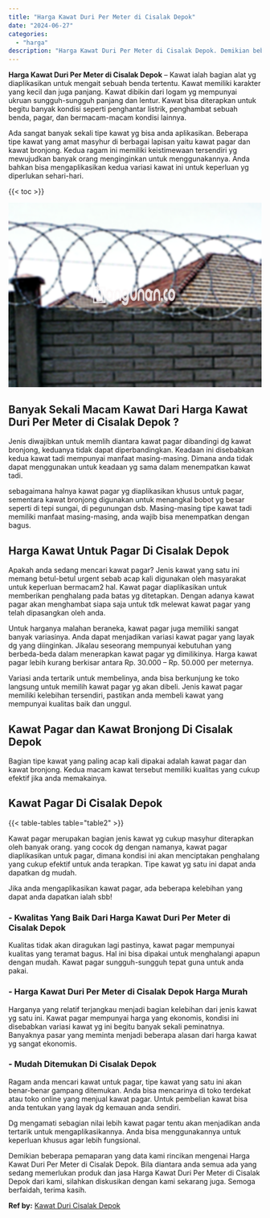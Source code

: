 ```yaml
---
title: "Harga Kawat Duri Per Meter di Cisalak Depok"
date: "2024-06-27"
categories: 
  - "harga"
description: "Harga Kawat Duri Per Meter di Cisalak Depok. Demikian beberapa pemaparan yang data kami rincikan mengenai Harga Kawat Duri Per Meter di Cisalak Depok. Bila d..."
---
```


**Harga Kawat Duri Per Meter di Cisalak Depok** – Kawat ialah bagian alat yg diaplikasikan untuk mengait sebuah benda tertentu. Kawat memiliki karakter yang kecil dan juga panjang. Kawat dibikin dari logam yg mempunyai ukruan sungguh-sungguh panjang dan lentur. Kawat bisa diterapkan untuk begitu banyak kondisi seperti penghantar listrik, penghambat sebuah benda, pagar, dan bermacam-macam kondisi lainnya.

Ada sangat banyak sekali tipe kawat yg bisa anda aplikasikan. Beberapa tipe kawat yang amat masyhur di berbagai lapisan yaitu kawat pagar dan kawat bronjong. Kedua ragam ini memiliki keistimewaan tersendiri yg mewujudkan banyak orang menginginkan untuk menggunakannya. Anda bahkan bisa mengaplikasikan kedua variasi kawat ini untuk keperluan yg diperlukan sehari-hari.

{{< toc >}}

![Harga Kawat Duri Per Meter di Cisalak Depok](/images/jual-kawat-murah14.png)

## Banyak Sekali Macam Kawat Dari Harga Kawat Duri Per Meter di Cisalak Depok ?

Jenis diwajibkan untuk memlih diantara kawat pagar dibandingi dg kawat bronjong, keduanya tidak dapat diperbandingkan. Keadaan ini disebabkan kedua kawat tadi mempunyai manfaat masing-masing. Dimana anda tidak dapat menggunakan untuk keadaan yg sama dalam menempatkan kawat tadi.

sebagaimana halnya kawat pagar yg diaplikasikan khusus untuk pagar, sementara kawat bronjong digunakan untuk menangkal bobot yg besar seperti di tepi sungai, di pegunungan dsb. Masing-masing tipe kawat tadi memiliki manfaat masing-masing, anda wajib bisa menempatkan dengan bagus.

## Harga Kawat Untuk Pagar Di Cisalak Depok

Apakah anda sedang mencari kawat pagar? Jenis kawat yang satu ini memang betul-betul urgent sebab acap kali digunakan oleh masyarakat untuk keperluan bermacam2 hal. Kawat pagar diaplikasikan untuk memberikan penghalang pada batas yg ditetapkan. Dengan adanya kawat pagar akan menghambat siapa saja untuk tdk melewat kawat pagar yang telah dipasangkan oleh anda.

Untuk harganya malahan beraneka, kawat pagar juga memiliki sangat banyak variasinya. Anda dapat menjadikan variasi kawat pagar yang layak dg yang diinginkan. Jikalau seseorang mempunyai kebutuhan yang berbeda-beda dalam menerapkan kawat pagar yg dimilikinya. Harga kawat pagar lebih kurang berkisar antara Rp. 30.000 – Rp. 50.000 per meternya.

Variasi anda tertarik untuk membelinya, anda bisa berkunjung ke toko langsung untuk memilih kawat pagar yg akan dibeli. Jenis kawat pagar memiliki kelebihan tersendiri, pastikan anda membeli kawat yang mempunyai kualitas baik dan unggul.

## Kawat Pagar dan Kawat Bronjong Di Cisalak Depok

Bagian tipe kawat yang paling acap kali dipakai adalah kawat pagar dan kawat bronjong. Kedua macam kawat tersebut memiliki kualitas yang cukup efektif jika anda memakainya.

## Kawat Pagar Di Cisalak Depok

{{< table-tables table="table2" >}}

Kawat pagar merupakan bagian jenis kawat yg cukup masyhur diterapkan oleh banyak orang. yang cocok dg dengan namanya, kawat pagar diaplikasikan untuk pagar, dimana kondisi ini akan menciptakan penghalang yang cukup efektif untuk anda terapkan. Tipe kawat yg satu ini dapat anda dapatkan dg mudah.

Jika anda mengaplikasikan kawat pagar, ada beberapa kelebihan yang dapat anda dapatkan ialah sbb!

### \- Kwalitas Yang Baik Dari Harga Kawat Duri Per Meter di Cisalak Depok

Kualitas tidak akan diragukan lagi pastinya, kawat pagar mempunyai kualitas yang teramat bagus. Hal ini bisa dipakai untuk menghalangi apapun dengan mudah. Kawat pagar sungguh-sungguh tepat guna untuk anda pakai.

### \- Harga Kawat Duri Per Meter di Cisalak Depok Harga Murah

Harganya yang relatif terjangkau menjadi bagian kelebihan dari jenis kawat yg satu ini. Kawat pagar mempunyai harga yang ekonomis, kondisi ini disebabkan variasi kawat yg ini begitu banyak sekali peminatnya. Banyaknya pasar yang meminta menjadi beberapa alasan dari harga kawat yg sangat ekonomis.

### \- Mudah Ditemukan Di Cisalak Depok

Ragam anda mencari kawat untuk pagar, tipe kawat yang satu ini akan benar-benar gampang ditemukan. Anda bisa mencarinya di toko terdekat atau toko online yang menjual kawat pagar. Untuk pembelian kawat bisa anda tentukan yang layak dg kemauan anda sendiri.

Dg mengamati sebagian nilai lebih kawat pagar tentu akan menjadikan anda tertarik untuk mengaplikasikannya. Anda bisa menggunakannya untuk keperluan khusus agar lebih fungsional.

Demikian beberapa pemaparan yang data kami rincikan mengenai Harga Kawat Duri Per Meter di Cisalak Depok. Bila diantara anda semua ada yang sedang memerlukan produk dan jasa Harga Kawat Duri Per Meter di Cisalak Depok dari kami, silahkan diskusikan dengan kami sekarang juga. Semoga berfaidah, terima kasih.

**Ref by:** [Kawat Duri Cisalak Depok](https://id.wikipedia.org/wiki/Kawat)
